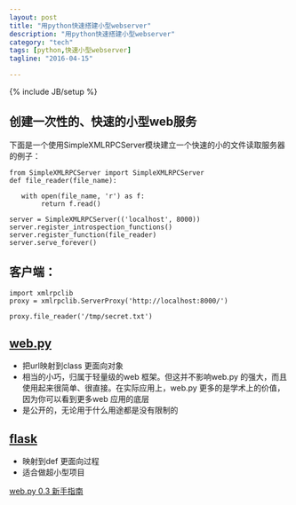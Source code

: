 ```yaml
---
layout: post
title: "用python快速搭建小型webserver"
description: "用python快速搭建小型webserver"
category: "tech"
tags: [python,快速小型webserver]
tagline: "2016-04-15"

---
```

{% include JB/setup %}

## 创建一次性的、快速的小型web服务

下面是一个使用SimpleXMLRPCServer模块建立一个快速的小的文件读取服务器的例子：

    from SimpleXMLRPCServer import SimpleXMLRPCServer 
    def file_reader(file_name): 

       with open(file_name, 'r') as f: 
            return f.read() 

    server = SimpleXMLRPCServer(('localhost', 8000)) 
    server.register_introspection_functions() 
    server.register_function(file_reader) 
    server.serve_forever()
         
## 客户端：

    import xmlrpclib 
    proxy = xmlrpclib.ServerProxy('http://localhost:8000/') 

    proxy.file_reader('/tmp/secret.txt')

## [web.py](http://webpy.org/)

- 把url映射到class 更面向对象
- 相当的小巧，归属于轻量级的web 框架。但这并不影响web.py 的强大，而且使用起来很简单、很直接。在实际应用上，web.py 更多的是学术上的价值，因为你可以看到更多web 应用的底层
- 是公开的，无论用于什么用途都是没有限制的

## [flask](http://flask.pocoo.org/)

- 映射到def 更面向过程
- 适合做超小型项目

[web.py 0.3 新手指南](http://webpy.org/tutorial3.zh-cn)


